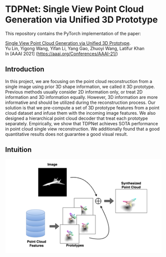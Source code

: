 # TDPNet: Single View Point Cloud Generation via Unified 3D Prototype

This repository contains the PyTorch implementation of the paper:

[Single View Point Cloud Generation via Unified 3D Prototype](). <br>
Yu Lin, Yigong Wang, Yifan Li, Yang Gao, Zhuoyi Wang, Latifur Khan <br>
In [AAAI 2021] (https://aaai.org/Conferences/AAAI-21/)

## Introduction
In this project, we are focusing on the point cloud reconstruction from a single image using prior 3D shape information, we called it 3D prototype. Previous methods usually consider 2D information only, or treat 2D information and 3D information equally. However, 3D information are more informative and should be utilized during the reconstruction process. Our solution is that we pre-compute a set of 3D prototype features from a point cloud dataset and infuse them with the incoming image features. We also designed a hierarchical point cloud decoder that treat each prototype separately. Empirically, we show that TDPNet achieves SOTA performance in point cloud single view reconstruction. We additionally found that a good quantitative results does not guarantee a good visual result.

## Intuition

<img src='imgs/intuition.png'>


